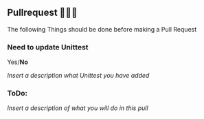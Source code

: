 ## Pullrequest :tada::tada::tada:
The following Things should be done before making a Pull Request


### Need to update Unittest

Yes/__No__

*Insert a description what Unittest you have added*


### ToDo:

*Insert a description of what you will do in this pull*
